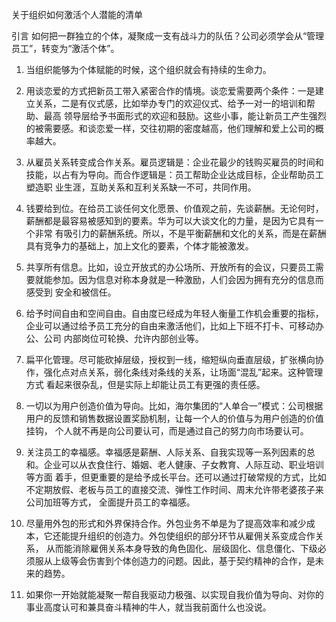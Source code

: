 关于组织如何激活个人潜能的清单

引言
如何把一群独立的个体，凝聚成一支有战斗力的队伍？公司必须学会从“管理员工”，转变为“激活个体”。

1. 当组织能够为个体赋能的时候，这个组织就会有持续的生命力。

2. 用谈恋爱的方式把新员工带入紧密合作的情境。谈恋爱需要两个条件：一是建立关系，二是有仪式感，比如举办专门的欢迎仪式、给予一对一的培训和帮助、最高
领导层给予书面形式的欢迎和鼓励。这些小事，能让新员工产生强烈的被需要感。和谈恋爱一样，交往初期的密度越高，他们理解和爱上公司的概率越大。

3. 从雇员关系转变成合作关系。雇员逻辑是：企业花最少的钱购买雇员的时间和技能，以占有为导向。而合作逻辑是：员工帮助企业达成目标，企业帮助员工塑造职
业生涯，互助关系和互利关系缺一不可，共同作用。

4. 钱要给到位。在给员工谈任何文化愿景、价值观之前，先谈薪酬。无论何时，薪酬都是最容易被感知到的要素。华为可以大谈文化的力量，是因为它具有一个非常
有吸引力的薪酬系统。所以，不是平衡薪酬和文化的关系，而是在薪酬具有竞争力的基础上，加上文化的要素，个体才能被激发。

5. 共享所有信息。比如，设立开放式的办公场所、开放所有的会议，只要员工需要就能参加。因为信息对称本身就是一种激励，人们会因为拥有充分的信息而感受到
安全和被信任。

6. 给予时间自由和空间自由。自由度已经成为年轻人衡量工作机会重要的指标，企业可以通过给予员工充分的自由来激活他们，比如上下班不打卡、可移动办公、公司
内部岗位可轮换、允许内部创业等。

7. 扁平化管理。尽可能砍掉层级，授权到一线，缩短纵向垂直层级，扩张横向协作，强化点对点关系，弱化条线对条线的关系，让场面“混乱”起来。这种管理方式
看起来很杂乱，但是实际上却能让员工有更强的责任感。

8. 一切以为用户创造价值为导向。比如，海尔集团的“人单合一”模式：公司根据用户的反馈和销售数据设置奖励机制，让每一个人的价值与为用户创造的价值挂钩，
个人就不再是向公司要认可，而是通过自己的努力向市场要认可。

9. 关注员工的幸福感。幸福感是薪酬、人际关系、自我实现等一系列因素的总和。企业可以从衣食住行、婚姻、老人健康、子女教育、人际互动、职业培训等方面
着手，但更重要的是给予成长平台。还可以通过打破常规的方式，比如不定期放假、老板与员工的直接交流、弹性工作时间、周末允许带老婆孩子来公司加班等方式，
全面提升员工的幸福感。

10. 尽量用外包的形式和外界保持合作。外包业务不单是为了提高效率和减少成本，它还能提升组织的创造力。外包使组织的部分环节从雇佣关系变成合作关系，
从而能消除雇佣关系本身导致的角色固化、层级固化、信息僵化、下级必须服从上级等会伤害到个体创造力的问题。因此，基于契约精神的合作，是未来的趋势。

11. 如果你一开始就能凝聚一帮自我驱动力极强、以实现自我价值为导向、对你的事业高度认可和兼具奋斗精神的牛人，就当我前面什么也没说。